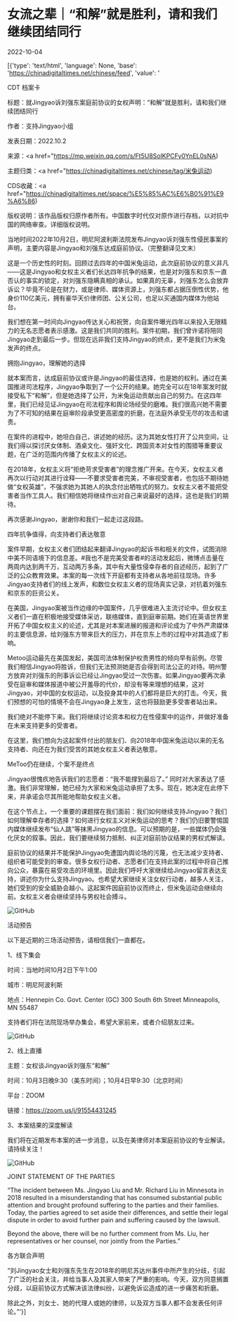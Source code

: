 # 女流之辈｜“和解”就是胜利，请和我们继续团结同行

2022-10-04

[{'type': 'text/html', 'language': None, 'base': 'https://chinadigitaltimes.net/chinese/feed', 'value': '

CDT 档案卡

标题：就Jingyao诉刘强东案庭前协议的女权声明：“和解”就是胜利，请和我们继续团结同行

作者：支持Jingyao小组

发表日期：2022.10.2

来源：<a href="https://mp.weixin.qq.com/s/Ft5U8SolKPCFy0YnEL0sNA)

主题归类：<a href="https://chinadigitaltimes.net/chinese/tag/米兔运动)

CDS收藏：<a href="https://chinadigitaltimes.net/space/%E5%85%AC%E6%B0%91%E9%A6%86)

版权说明：该作品版权归原作者所有。中国数字时代仅对原作进行存档，以对抗中国的网络审查。详细版权说明。





当地时间2022年10月2日，明尼阿波利斯法院发布Jingyao诉刘强东性侵民事案的声明，主要内容是Jingyao和刘强东达成庭前协议。（完整翻译见文末）

这是一个历史性的时刻。回顾过去四年的中国米兔运动，此次庭前协议的意义非凡——这是Jingyao和女权主义者们长达四年抗争的结果，也是对刘强东和京东一直否认的事实的锁定，对刘强东隐瞒真相的承认。如果真的无辜，刘强东怎么会放弃诉讼？毕竟不论是在财力，或是律师、媒体资源上，刘强东都占据压倒性优势，他身价110亿美元，拥有豪华天价律师团、公关公司，也足以买通国内媒体为他站台。

我们想在第一时间向Jingyao传达关心和祝贺，向自案件曝光四年以来投入无限精力的无名志愿者表示感激。这是我们共同的胜利。案件初期，我们曾许诺将陪同Jingyao走到最后一步。但现在远非我们支持Jingyao的终点，更不是我们为米兔发声的终点。

拥抱Jingyao，理解她的选择

就本案而言，达成庭前协议或许是Jingyao的最佳选择，也是她的权利。通过在美国推进司法程序，Jingyao争取到了一个公开的结果。她完全可以在18年案发时就接受私下“和解”，但是她选择了公开，为米兔运动贡献出自己的努力。在这四年里，我们已经见证Jingyao在司法程序和舆论场经受的磨难。我们很高兴她不需要为了不可知的结果在庭审阶段承受更高密度的折磨，在法庭外承受无尽的攻击和谴责。

在案件的进程中，她坦白自己，讲述她的经历。这为其她女性打开了公共空间，让我们得以探讨厌女体制、酒桌文化、强奸文化、跨国资本对女性的围猎等重要议题，在广泛的范围内传播了女权主义的论述。

在2018年，女权主义将“拒绝苛求受害者”的理念推广开来。在今天，女权主义者再次以行动对其进行诠释——不要求受害者完美，不审视受害者，也包括不期待她做“女权英雄”，不强求她为其她人的执念付出牺牲式的努力。女权主义者不能把受害者当作工具人。我们相信她将继续作出对自己来说最好的选择，这也是我们的期待。

再次感谢Jingyao，谢谢你和我们一起走过这段路。

四年抗争值得，向支持者们表达敬意

案件早期，女权主义者们团结起来翻译Jingyao的起诉书和相关的文件，试图消除中美不同语境下的信息差。#我也不是完美受害者#的活动发起后，微博点击量在两周内达到两千万，互动两万多条，其中有大量性侵幸存者的自述经历，起到了广泛的公众教育效果。本案的每一次线下开庭都有支持者从各地前往现场。许多Jingyao支持者们的线上发声，和数位女权主义者的现场真实记录，对抗着刘强东和京东的巨资公关。

在美国，Jingyao案被当作边缘的中国案件，几乎很难进入主流讨论中。但女权主义者们一直在积极地接受媒体采访，联络媒体，直到庭审前期。她们在英语世界里开拓了中国女权主义的论述，尤其是对本案进展的报道和评论成为了中外严肃媒体的主要信息源，给刘强东方带来巨大的压力，并在京东上市的过程中对其造成了影响。

Metoo运动最先在美国发起，美国司法体制保护权贵男性的倾向早有前例。尽管我们相信Jingyao将胜诉，但我们无法预测她是否会得到司法公正的对待。明州警方放弃对刘强东的刑事诉讼已经让Jingyao受过一次伤害。如果Jingyao要再次承受在庭审和媒体报道中被公开羞辱的代价，却没有等来理想的结果，这对Jingyao，对中国的女权运动，以及投身其中的人们都将是巨大的打击。今天，我们预想的可怕的情境不会在Jingyao身上发生，这也将鼓励更多受害者站出来。

我们绝对不能停下来。我们将继续讨论资本和权力在性侵案中的运作，并做好准备在未来支持更多的受害者。

在这里，我们想向为这起案件付出的朋友们、向2018年中国米兔运动以来的无名支持者、向还在为我们受苦的其她女权主义者表达敬意。

MeToo仍在继续，个案不是终点

Jingyao很愧疚地告诉我们的志愿者：“我不能撑到最后了。” 同时对大家表达了感激。我们非常理解，她已经为大家和米兔运动承担了太多。现在，她决定在此停下来，并承诺会尽其所能地帮助女权主义者。

在这个节点上，一个重要的课题摆在我们面前：我们如何继续支持Jingyao？我们如何理解幸存者的选择？如何进行女权主义对米兔运动的思考？我们仍旧要警惕国内媒体继续发布“仙人跳”等抹黑Jingyao的信息。可以预期的是，一些媒体仍会强化厌女的叙事。因此，我们要继续努力抵制、纠正对庭前协议结果的男权式解读。

庭前协议的结果并不能保护Jingyao免遭国内舆论场的污蔑，也无法减少支持者、组织者可能受到的审查。很多女权行动者、志愿者们在支持此案的过程中将自己推向公众，暴露在易受攻击的环境里。因此我们呼吁大家继续给Jingyao留言表达支持，讲述你为什么支持Jingyao。也希望大家继续关注女权行动者，越多人关注，她们受到的安全威胁会越小。这起案件因庭前协议而终止，但米兔运动会继续向前。女权主义者会继续坚持与男权社会搏斗。

![GitHub](https://keep.cdt.media/assets/images/e/d/eda75454/a2f54373.png)

活动预告

以下是近期的三场活动预告，请相信我们一直都在。

1、线下集会

时间：当地时间10月2日下午1:00

城市：明尼阿波利斯 

地点：Hennepin Co. Govt. Center (GC) 300 South 6th Street Minneapolis, MN  55487

支持者们将在法院现场举办集会，希望大家前来，或者介绍朋友过来。

![GitHub](https://keep.cdt.media/assets/images/e/d/eda75454/9c38267c.jpeg)

2、线上直播

主题：女权谈Jingyao诉刘强东“和解”

时间：10月3日晚9:30（美东时间）；10月4日早9:30（北京时间）

平台：ZOOM

链接：https://zoom.us/j/91554431245

3、本案结果的深度解读

我们将在近期发布本案的进一步消息，以及在美律师对本案庭前协议的专业解读。请持续关注！

![GitHub](https://keep.cdt.media/assets/images/e/d/eda75454/d0296c60.jpeg)

JOINT STATEMENT OF THE PARTIES

“The incident between Ms. Jingyao Liu and Mr. Richard Liu in Minnesota in  2018 resulted in a misunderstanding that has consumed substantial public attention and brought profound suffering to the parties and their  families. Today, the parties agreed to set aside their differences, and  settle their legal dispute in order to avoid further pain and suffering  caused by the lawsuit. 

Beyond the above, there will be no further comment from Ms. Liu, her representatives or her counsel, nor jointly  from the Parties.” 

各方联合声明

“刘Jingyao女士和刘强东先生在2018年的明尼苏达州事件中所产生的分歧，引起了广泛的社会关注，并给当事人及其家人带来了严重的影响。今天，双方同意搁置分歧，以庭前协议方式解决该法律纠纷，以避免诉讼造成的进一步痛苦和折磨。

除此之外，刘女士、她的代理人或她的律师，以及双方当事人都不会发表任何评论。”'}]